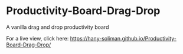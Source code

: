 # Productivity-Board-Drag-Drop
A vanilla drag and drop productivity board

For a live view, click here: https://hany-soliman.github.io/Productivity-Board-Drag-Drop/
